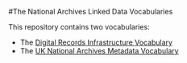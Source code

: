 #The National Archives Linked Data Vocabularies

This repository contains two vocabularies:
- The [Digital Records Infrastructure Vocabulary](terms)
- The [UK National Archives Metadata Vocabulary](metadata)
